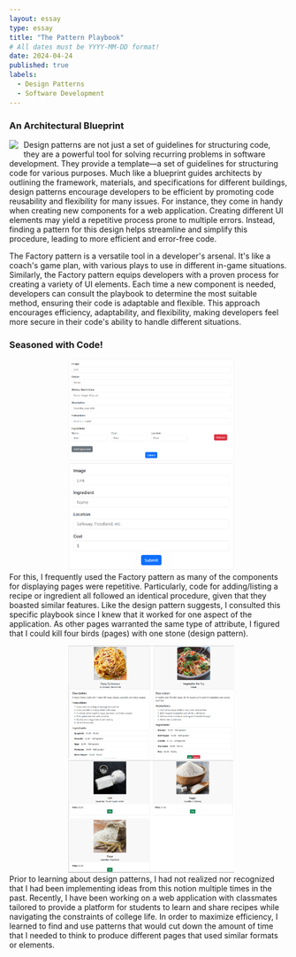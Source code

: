 ```yaml
---
layout: essay
type: essay
title: "The Pattern Playbook"
# All dates must be YYYY-MM-DD format!
date: 2024-04-24
published: true
labels:
  - Design Patterns
  - Software Development
---
```


### An Architectural Blueprint

<div style="float: left; margin-right: 10px;">
  <img width="250px" class="rounded" src="https://pics.craiyon.com/2023-06-16/513455ad7f7942a78a225151906b1d79.webp"> 
</div>

Design patterns are not just a set of guidelines for structuring code, they are a powerful tool for solving recurring problems in software development. They provide a template—a set of guidelines for structuring code for various purposes. Much like a blueprint guides architects by outlining the framework, materials, and specifications for different buildings, design patterns encourage developers to be efficient by promoting code reusability and flexibility for many issues. For instance, they come in handy when creating new components for a web application. Creating different UI elements may yield a repetitive process prone to multiple errors. Instead, finding a pattern for this design helps streamline and simplify this procedure, leading to more efficient and error-free code. 

The Factory pattern is a versatile tool in a developer's arsenal. It's like a coach's game plan, with various plays to use in different in-game situations. Similarly, the Factory pattern equips developers with a proven process for creating a variety of UI elements. Each time a new component is needed, developers can consult the playbook to determine the most suitable method, ensuring their code is adaptable and flexible. This approach encourages efficiency, adaptability, and flexibility, making developers feel more secure in their code's ability to handle different situations. 

### Seasoned with Code!

<div style="float: right; text-align: center; margin-left: 10px;">
  <img width="300px" class="rounded" src="https://raw.githubusercontent.com/k-deguz/k-deguz.github.io/main/img/design/add recipe.PNG">
  <img width="300px" class="rounded" src="https://raw.githubusercontent.com/k-deguz/k-deguz.github.io/main/img/design/add ingredient.PNG"> 
</div>

For this, I frequently used the Factory pattern as many of the components for displaying pages were repetitive. Particularly, code for adding/listing a recipe or ingredient all followed an identical procedure, given that they boasted similar features. Like the design pattern suggests, I consulted this specific playbook since I knew that it worked for one aspect of the application. As other pages warranted the same type of attribute, I figured that I could kill four birds (pages) with one stone (design pattern). 

<div style="float: right; text-align: center; margin-left: 10px;">
  <img width="300px" class="rounded" src="https://raw.githubusercontent.com/k-deguz/k-deguz.github.io/main/img/design/recipes.PNG">
  <img width="300px" class="rounded" src="https://raw.githubusercontent.com/k-deguz/k-deguz.github.io/main/img/design/ingredients.PNG"> 
</div>

Prior to learning about design patterns, I had not realized nor recognized that I had been implementing ideas from this notion multiple times in the past. Recently, I have been working on a web application with classmates tailored to provide a platform for students to learn and share recipes while navigating the constraints of college life. In order to maximize efficiency, I learned to find and use patterns that would cut down the amount of time that I needed to think to produce different pages that used similar formats or elements. 

